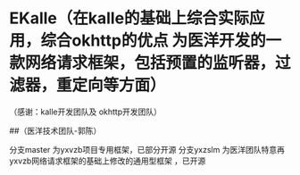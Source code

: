 # EKalle（在kalle的基础上综合实际应用，综合okhttp的优点 为医洋开发的一款网络请求框架，包括预置的监听器，过滤器，重定向等方面）
（感谢：kalle开发团队及 okhttp开发团队）

##（医洋技术团队-郭陈）

分支master 为yxvzb项目专用框架，已部分开源
分支yxzslm 为医洋团队特意再yxvzb网络请求框架的基础上修改的通用型框架 ，已开源
